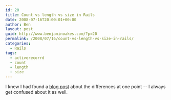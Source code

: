 ```yaml
---
id: 20
title: Count vs length vs size in Rails
date: 2008-07-16T20:00:01+00:00
author: Ben
layout: post
guid: http://www.benjaminoakes.com/?p=20
permalink: /2008/07/16/count-vs-length-vs-size-in-rails/
categories:
  - Rails
tags:
  - activerecorrd
  - count
  - length
  - size
---
```

I knew I had found a [blog post](http://blog.hasmanythrough.com/2008/2/27/count-length-size) about the differences at one point -- I always get confused about it as well.